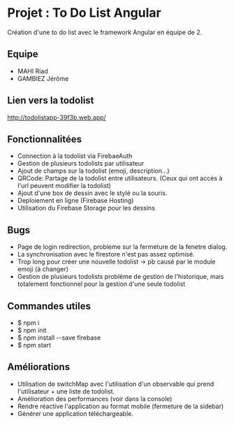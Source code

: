 # Projet : To Do List Angular
Création d'une to do list avec le framework Angular en équipe de 2. 



## Equipe
- MAHI Riad
- GAMBIEZ Jérôme

## Lien vers la todolist
http://todolistapp-39f3b.web.app/

## Fonctionnalitées
- Connection à la todolist via FirebaeAuth
- Gestion de plusieurs todolists par utilisateur
- Ajout de champs sur la todolist (emoji, description...) 
- QRCode: Partage de la todolist entre utilisateurs. (Ceux qui ont accès à l'url peuvent modifier la todolist)
- Ajout d'une box de dessin avec le stylé ou la souris. 
- Deploiement en ligne (Firebase Hosting)
- Utilisation du Firebase Storage pour les dessins

## Bugs
- Page de login redirection, probleme sur la fermeture de la fenetre dialog.
- La synchronisation avec le firestore n'est pas assez optimisé.
- Trop long pour créer une nouvelle todolist -> pb causé par le module emoji (à changer)
- Gestion de plusieurs todolists problème de gestion de l'historique, mais totalement fonctionnel pour la gestion d'une seule todolist

## Commandes utiles 
- $ npm i
- $ npm init
- $ npm install --save firebase
- $ npm start


## Améliorations
 - Utilisation de switchMap avec l'utilisation d'un observable qui prend l'utilisateur + une liste de todolist.
 - Amélioration des performances (voir dans la console)
 - Rendre réactive l'application au format mobile (fermeture de la sidebar)
 - Générer une application téléchargeable.
